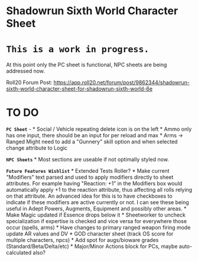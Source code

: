 Shadowrun Sixth World Character Sheet
=

**`This is a work in progress.`**
=

At this point only the PC sheet is functional, NPC sheets are being addressed now.

Roll20 Forum Post: https://app.roll20.net/forum/post/9862344/shadowrun-sixth-world-character-sheet-for-shadowrun-sixth-world-6e


TO DO
=
**`PC Sheet`** - 
	* Social  / Vehicle repeating delete icon is on the left
	* Ammo only has one input, there should be an input for per reload and max
	* Arms -> Ranged Might need to add a "Gunnery" skill option and when selected change attribute to Logic

**`NPC Sheets`**
	* Most sections are useable if not optimally styled now.

**`Future Features Wishlist`**
	* Extended Tests Roller?
	* Make current "Modifiers" text parsed and used to apply modifiers directly to sheet attributes.  For example having "Reaction: +1" in the Modifiers box would automatically apply +1 to the reaction attribute, thus affecting all rolls relying on that attribute.  An advanced idea for this is to have checkboxes to indicate if these modifiers are active currently or not.  I can see these being useful in Adept Powers, Augments, Equipment and possibly other areas.
	* Make Magic updated if Essence drops below it
	* Sheetworker to uncheck specialization if expertise is checked and vice versa for everywhere those occur (spells, arms)
	* Have changes to primary ranged weapon firing mode update AR values and DV
	* GOD character sheet (track OS score for multiple characters, npcs)
	* Add spot for augs/bioware grades (Standard/Beta/Delta/etc)
	* Major/Minor Actions block for PCs, maybe auto-calculated also?



